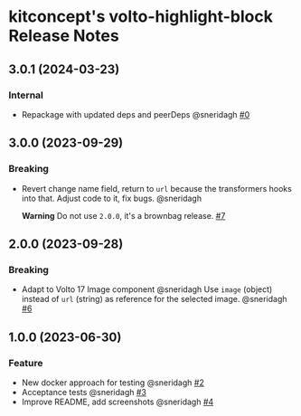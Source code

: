 # kitconcept's volto-highlight-block Release Notes

<!-- You should *NOT* be adding new change log entries to this file.
     You should create a file in the news directory instead.
     For helpful instructions, please see:
     https://6.docs.plone.org/contributing/index.html?highlight=towncrier#change-log-entry
-->

<!-- towncrier release notes start -->

## 3.0.1 (2024-03-23)

### Internal

- Repackage with updated deps and peerDeps @sneridagh [#0](https://github.com/kitconcept/volto-highlight-block/pull/0)

## 3.0.0 (2023-09-29)

### Breaking

- Revert change name field, return to `url` because the transformers hooks into that. Adjust code to it, fix bugs. @sneridagh

  **Warning** Do not use `2.0.0`, it's a brownbag release. [#7](https://github.com/kitconcept/volto-highlight-block/pull/7)


## 2.0.0 (2023-09-28)

### Breaking

- Adapt to Volto 17 Image component @sneridagh
  Use `image` (object) instead of `url` (string) as reference for the selected image. @sneridagh [#6](https://github.com/kitconcept/volto-highlight-block/pull/6)


## 1.0.0 (2023-06-30)

### Feature

- New docker approach for testing @sneridagh [#2](https://github.com/kitconcept/volto-highlight-block/pull/2)
- Acceptance tests @sneridagh [#3](https://github.com/kitconcept/volto-highlight-block/pull/3)
- Improve README, add screenshots @sneridagh [#4](https://github.com/kitconcept/volto-highlight-block/pull/4)
